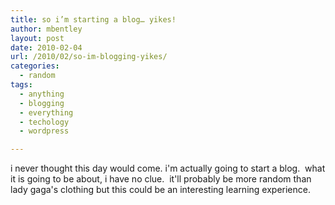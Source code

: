 ```yaml
---
title: so i’m starting a blog… yikes!
author: mbentley
layout: post
date: 2010-02-04
url: /2010/02/so-im-blogging-yikes/
categories:
  - random
tags:
  - anything
  - blogging
  - everything
  - techology
  - wordpress

---
```

i never thought this day would come. i'm actually going to start a blog.  what it is going to be about, i have no clue.  it'll probably be more random than lady gaga's clothing but this could be an interesting learning experience.
